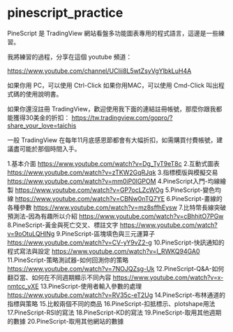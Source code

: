# pinescript_practice

PineScript 是 TradingView 網站看盤多功能圖表專用的程式語言，這邊是一些練習。

我將練習的過程，分享在這個 youtube 頻道：

https://www.youtube.com/channel/UCIii8L5wtZsyVgYlbkLuH4A


如果你用 PC，可以使用 Ctrl-Click
如果你用MAC，可以使用 Cmd-Click
叫出程式碼的使用說明書。

如果你還沒註冊 TradingView，歡迎使用我下面的連結註冊帳號，那麼你跟我都能獲得30美金的折扣：
https://tw.tradingview.com/gopro/?share_your_love=taichis

一般 TradingView 在每年11月底感恩節都會有大幅折扣，如需購買付費帳號，建議盡可能於那個時間入手。


1.基本介面  https://www.youtube.com/watch?v=Dg_TyT9eT8c
2.互動式圖表 https://www.youtube.com/watch?v=zTKW2GqRJqk
3.指標模版與模擬交易 https://www.youtube.com/watch?v=mm0iP0lGPOM
4.PineScript入門-均線繪製 https://www.youtube.com/watch?v=GP7ocLZcWOg
5.PineScript-變色均線 https://www.youtube.com/watch?v=CBNw0nTQ7YE
6.PineScript-畫線的各種參數 https://www.youtube.com/watch?v=mz8sffhEysw
7.比特幣長線突破預測法-因為有趣所以介紹 https://www.youtube.com/watch?v=cBhhjtO7PGw
8.PineScript-黃金與死亡交叉、標註文字  https://www.youtube.com/watch?v=9oOtuLQHlNg
9.PineScript-區塊填色與三元運算子  https://www.youtube.com/watch?v=CV-yY9vZ2-g
10.PineScript-快訊通知的程式寫法與設定  https://www.youtube.com/watch?v=I_RWKQ94GA0
11.PineScript-策略測試器-如何回測你的策略 https://www.youtube.com/watch?v=7NOJQZsg-Uk
12.PineScript-Q&A-如何翻亞當、如何在不同週期顯示不同內容  https://www.youtube.com/watch?v=x-nmtcc_yXE
13.PineScript-使用者輸入參數的處理 https://www.youtube.com/watch?v=RV35c-eT2Ug
14.PineScript-布林通道的指標與策略
15.比較兩個不同的商品
16.PineScript-扣抵標示、plotshape用法
17.PineScript-RSI的寫法
18.PineScript-KD的寫法
19.PineScript-取用其他週期的數據
20.PineScript-取用其他網站的數據






